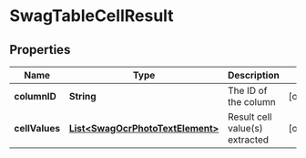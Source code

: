 
# SwagTableCellResult

## Properties
Name | Type | Description | Notes
------------ | ------------- | ------------- | -------------
**columnID** | **String** | The ID of the column |  [optional]
**cellValues** | [**List&lt;SwagOcrPhotoTextElement&gt;**](SwagOcrPhotoTextElement.md) | Result cell value(s) extracted |  [optional]




